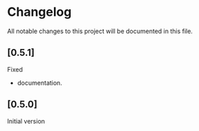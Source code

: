 # Changelog

All notable changes to this project will be documented in this file.

## [0.5.1]
Fixed
- documentation.

## [0.5.0]
Initial version